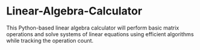 # Linear-Algebra-Calculator

This Python-based linear algebra calculator will perform basic matrix operations and solve systems of linear equations using efficient algorithms while tracking the operation count.
